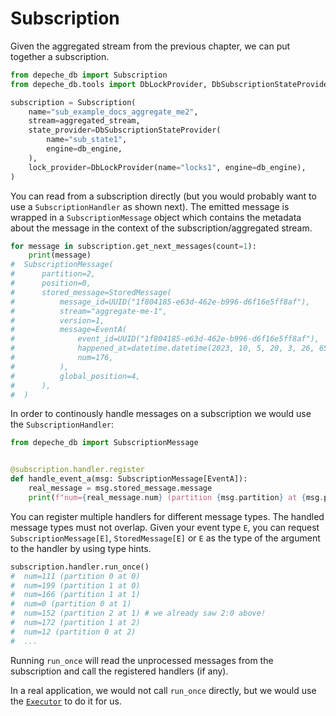 
# Subscription

Given the aggregated stream from the previous chapter, we can put together a
subscription.

```python
from depeche_db import Subscription
from depeche_db.tools import DbLockProvider, DbSubscriptionStateProvider

subscription = Subscription(
    name="sub_example_docs_aggregate_me2",
    stream=aggregated_stream,
    state_provider=DbSubscriptionStateProvider(
        name="sub_state1",
        engine=db_engine,
    ),
    lock_provider=DbLockProvider(name="locks1", engine=db_engine),
)
```

You can read from a subscription directly (but you would probably want to use
a `SubscriptionHandler` as shown next).
The emitted message is wrapped in a `SubscriptionMessage` object which contains
the metadata about the message in the context of the subscription/aggregated stream.

```python
for message in subscription.get_next_messages(count=1):
    print(message)
#  SubscriptionMessage(
#      partition=2,
#      position=0,
#      stored_message=StoredMessage(
#          message_id=UUID("1f804185-e63d-462e-b996-d6f16e5ff8af"),
#          stream="aggregate-me-1",
#          version=1,
#          message=EventA(
#              event_id=UUID("1f804185-e63d-462e-b996-d6f16e5ff8af"),
#              happened_at=datetime.datetime(2023, 10, 5, 20, 3, 26, 658725),
#              num=176,
#          ),
#          global_position=4,
#      ),
#  )
```

In order to continously handle messages on a subscription we would use the
`SubscriptionHandler`:

```python
from depeche_db import SubscriptionMessage


@subscription.handler.register
def handle_event_a(msg: SubscriptionMessage[EventA]):
    real_message = msg.stored_message.message
    print(f"num={real_message.num} (partition {msg.partition} at {msg.position})")
```

You can register multiple handlers for different message types. The handled
message types must not overlap. Given your event type `E`, you can request
`SubscriptionMessage[E]`, `StoredMessage[E]` or `E` as the type of the
argument to the handler by using type hints.

```python
subscription.handler.run_once()
#  num=111 (partition 0 at 0)
#  num=199 (partition 1 at 0)
#  num=166 (partition 1 at 1)
#  num=0 (partition 0 at 1)
#  num=152 (partition 2 at 1) # we already saw 2:0 above!
#  num=172 (partition 1 at 2)
#  num=12 (partition 0 at 2)
#  ...
```

Running `run_once` will read the unprocessed messages from the subscription and call
the registered handlers (if any).

In a real application, we would not call `run_once` directly, but we would use
the [`Executor`](../../getting-started/executor.md) to do it for us.
